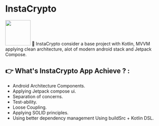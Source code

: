 # InstaCrypto
<img src="https://i.imgur.com/M5Gkifx.png" width="80">
🎯 InstaCrypto consider a base project with Kotlin, MVVM applying clean architecture, alot of modern android stack and Jetpack Compose.

:point_right: What's InstaCrypto App Achieve ? :
-----------------
- Android Architecture Components.
- Applying Jetpack compose ui.
- Separation of concerns.
- Test-ability.
- Loose Coupling.
- Applying SOLID principles.
- Using better dependency management Using buildSrc + Kotlin DSL.
